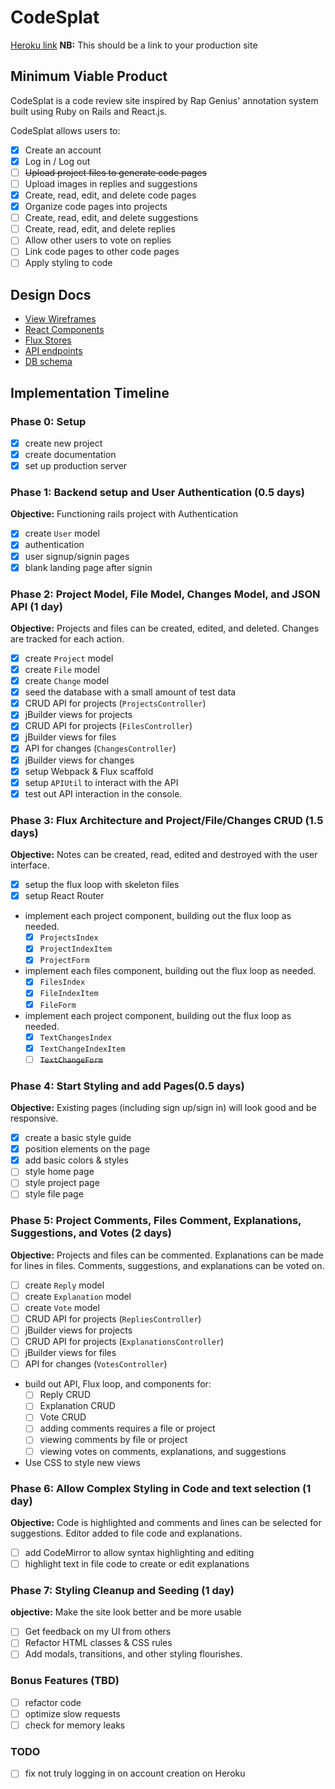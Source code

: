 # CodeSplat

[Heroku link][heroku] **NB:** This should be a link to your production site

[heroku]: https://mw-rgc.herokuapp.com/

## Minimum Viable Product

CodeSplat is a code review site inspired by Rap Genius' annotation system built using Ruby on Rails and React.js.

CodeSplat allows users to:

<!-- This is a Markdown checklist. Use it to keep track of your
progress. Put an x between the brackets for a checkmark: [x] -->

- [x] Create an account
- [x] Log in / Log out
- [ ] ~~Upload project files to generate code pages~~
- [ ] Upload images in replies and suggestions
- [x] Create, read, edit, and delete code pages
- [x] Organize code pages into projects
- [ ] Create, read, edit, and delete suggestions
- [ ] Create, read, edit, and delete replies
- [ ] Allow other users to vote on replies
- [ ] Link code pages to other code pages
- [ ] Apply styling to code

## Design Docs
* [View Wireframes][views]
* [React Components][components]
* [Flux Stores][stores]
* [API endpoints][api-endpoints]
* [DB schema][schema]

[views]: ./docs/views.md
[components]: ./docs/components.md
[stores]: ./docs/stores.md
[api-endpoints]: ./docs/api-endpoints.md
[schema]: ./docs/schema.md

## Implementation Timeline

### Phase 0: Setup
- [x] create new project
- [x] create documentation
- [x] set up production server

### Phase 1: Backend setup and User Authentication (0.5 days)

**Objective:** Functioning rails project with Authentication

- [x] create `User` model
- [x] authentication
- [x] user signup/signin pages
- [x] blank landing page after signin

### Phase 2: Project Model, File Model, Changes Model, and JSON API (1 day)

**Objective:** Projects and files can be created, edited, and deleted. Changes are tracked for each action.

- [x] create `Project` model
- [x] create `File` model
- [x] create `Change` model
- [x] seed the database with a small amount of test data
- [x] CRUD API for projects (`ProjectsController`)
- [x] jBuilder views for projects
- [x] CRUD API for projects (`FilesController`)
- [x] jBuilder views for files
- [x] API for changes (`ChangesController`)
- [x] jBuilder views for changes
- [x] setup Webpack & Flux scaffold
- [x] setup `APIUtil` to interact with the API
- [x] test out API interaction in the console.

### Phase 3: Flux Architecture and Project/File/Changes CRUD (1.5 days)

**Objective:** Notes can be created, read, edited and destroyed with the
user interface.

- [x] setup the flux loop with skeleton files
- [x] setup React Router
- implement each project component, building out the flux loop as needed.
  - [x] `ProjectsIndex`
  - [x] `ProjectIndexItem`
  - [x] `ProjectForm`
- implement each files component, building out the flux loop as needed.
  - [x] `FilesIndex`
  - [x] `FileIndexItem`
  - [x] `FileForm`
- implement each project component, building out the flux loop as needed.
  - [x] `TextChangesIndex`
  - [x] `TextChangeIndexItem`
  - [ ] ~~`TextChangeForm`~~

### Phase 4: Start Styling and add Pages(0.5 days)

**Objective:** Existing pages (including sign up/sign in) will look good and be responsive.

- [x] create a basic style guide
- [x] position elements on the page
- [x] add basic colors & styles
- [ ] style home page
- [ ] style project page
- [ ] style file page

### Phase 5: Project Comments, Files Comment, Explanations, Suggestions, and Votes (2 days)

**Objective:** Projects and files can be commented. Explanations can be made for lines in files. Comments, suggestions, and explanations can be voted on.

- [ ] create `Reply` model
- [ ] create `Explanation` model
- [ ] create `Vote` model
- [ ] CRUD API for projects (`RepliesController`)
- [ ] jBuilder views for projects
- [ ] CRUD API for projects (`ExplanationsController`)
- [ ] jBuilder views for files
- [ ] API for changes (`VotesController`)
- build out API, Flux loop, and components for:
  - [ ] Reply CRUD
  - [ ] Explanation CRUD
  - [ ] Vote CRUD
  - [ ] adding comments requires a file or project
  - [ ] viewing comments by file or project
  - [ ] viewing votes on comments, explanations, and suggestions
- Use CSS to style new views

### Phase 6: Allow Complex Styling in Code and text selection (1 day)

**Objective:** Code is highlighted and comments and lines can be selected for suggestions. Editor added to file code and explanations.

- [ ] add CodeMirror to allow syntax highlighting and editing
- [ ] highlight text in file code to create or edit explanations

### Phase 7: Styling Cleanup and Seeding (1 day)

**objective:** Make the site look better and be more usable

- [ ] Get feedback on my UI from others
- [ ] Refactor HTML classes & CSS rules
- [ ] Add modals, transitions, and other styling flourishes.

### Bonus Features (TBD)
- [ ] refactor code
- [ ] optimize slow requests
- [ ] check for memory leaks

[phase-one]: ./docs/phases/phase1.md
[phase-two]: ./docs/phases/phase2.md
[phase-three]: ./docs/phases/phase3.md
[phase-four]: ./docs/phases/phase4.md
[phase-five]: ./docs/phases/phase5.md

### TODO
- [ ] fix not truly logging in on account creation on Heroku
